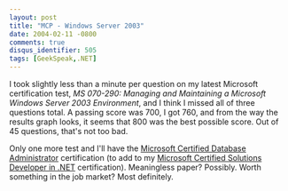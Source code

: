 ```yaml
---
layout: post
title: "MCP - Windows Server 2003"
date: 2004-02-11 -0800
comments: true
disqus_identifier: 505
tags: [GeekSpeak,.NET]
---
```

I took slightly less than a minute per question on my latest Microsoft
certification test, *MS 070-290: Managing and Maintaining a Microsoft
Windows Server 2003 Environment*, and I think I missed all of three
questions total. A passing score was 700, I got 760, and from the way
the results graph looks, it seems that 800 was the best possible score.
Out of 45 questions, that's not too bad.
 
 Only one more test and I'll have the [Microsoft Certified Database
Administrator](http://www.microsoft.com/learning/mcp/mcdba/default.asp)
certification (to add to my [Microsoft Certified Solutions Developer in
.NET](http://www.microsoft.com/learning/mcp/mcsd/default.asp)
certification). Meaningless paper? Possibly. Worth something in the job
market? Most definitely.
